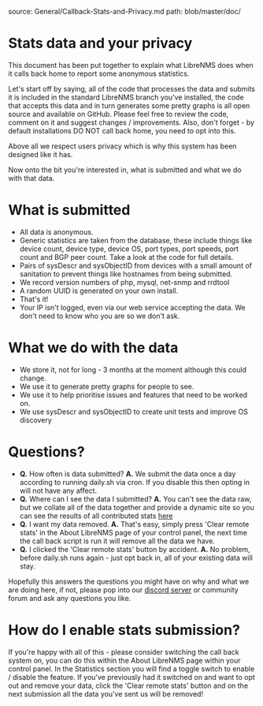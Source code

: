 source: General/Callback-Stats-and-Privacy.md
path: blob/master/doc/

# Stats data and your privacy

This document has been put together to explain what LibreNMS does when
it calls back home to report some anonymous statistics.

Let's start off by saying, all of the code that processes the data and
submits it is included in the standard LibreNMS branch you've
installed, the code that accepts this data and in turn generates some
pretty graphs is all open source and available on GitHub. Please feel
free to review the code, comment on it and suggest changes /
improvements. Also, don't forget - by default installations DO NOT
call back home, you need to opt into this.

Above all we respect users privacy which is why this system has been
designed like it has.

Now onto the bit you're interested in, what is submitted and what we
do with that data.

# What is submitted

- All data is anonymous.
- Generic statistics are taken from the database, these include things
  like device count, device type, device OS, port types, port speeds,
  port count and BGP peer count. Take a look at the code for full
  details.
- Pairs of sysDescr and sysObjectID from devices with a small amount
  of sanitation to prevent things like hostnames from being submitted.
- We record version numbers of php, mysql, net-snmp and rrdtool
- A random UUID is generated on your own install.
- That's it!
- Your IP isn't logged, even via our web service accepting the
  data. We don't need to know who you are so we don't ask.

# What we do with the data

- We store it, not for long - 3 months at the moment although this could change.
- We use it to generate pretty graphs for people to see.
- We use it to help prioritise issues and features that need to be worked on.
- We use sysDescr and sysObjectID to create unit tests and improve OS discovery

# Questions?

- **Q.** How often is data submitted? **A.** We submit the data once a
  day according to running daily.sh via cron. If you disable this then
  opting in will not have any affect.
- **Q.** Where can I see the data I submitted? **A.** You can't see
  the data raw, but we collate all of the data together and provide a
  dynamic site so you can see the results of all contributed stats
  [here](https://stats.librenms.org)
- **Q.** I want my data removed. **A.** That's easy, simply press
  'Clear remote stats' in the About LibreNMS page of your control
  panel, the next time the call back script is run it will remove all
  the data we have.
- **Q.** I clicked the 'Clear remote stats' button by accident. **A.**
  No problem, before daily.sh runs again - just opt back in, all of
  your existing data will stay.

Hopefully this answers the questions you might have on why and what we
are doing here, if not, please pop into our [discord
server](https://t.libren.ms/discord) or community forum and ask any
questions you like.

# How do I enable stats submission?

If you're happy with all of this - please consider switching the call
back system on, you can do this within the About LibreNMS page within
your control panel. In the Statistics section you will find a toggle
switch to enable / disable the feature. If you've previously had it
switched on and want to opt out and remove your data, click the 'Clear
remote stats' button and on the next submission all the data you've
sent us will be removed!
